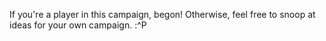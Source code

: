 If you're a player in this campaign, begon! Otherwise, feel free to snoop at ideas for your own campaign. :^P
